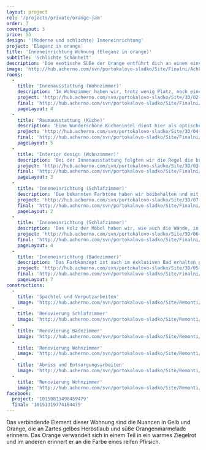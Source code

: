 ```yaml
---
layout: project
rel: '/projects/private/orange-jam'
order: 7
coverLayout: 3
price: 55
design: '(Moderne und schlichte) Inneneinrichtung'
project: 'Eleganz in orange'
title: 'Inneneinrichtung Wohnung (Eleganz in orange)'
subtitle: 'Schlichte Schönheit'
description: 'Die exotische Süße der Orange entführt dich an einen einsamen Stand und lässt dich träumen. Eine feine und leichte Ergänzung die Unvergessen bleibt.'
image: 'http://hub.acherno.com/svn/portokalovo-sladko/Site/Finalni/AchL6.jpg'
rooms:
  -
    title: 'Innenausstattung (Wohnzimmer)'
    description: 'Im Wohnzimmer haben wir, trotz wenig Platz, noch eine praktische Arbeitsecke realisiert.'
    project: 'http://hub.acherno.com/svn/portokalovo-sladko/Site/3D/02-h_f.jpg'
    final: 'http://hub.acherno.com/svn/portokalovo-sladko/Site/Finalni/AchL7.jpg'
    pageLayout: 4
  - 
    title: 'Raumausstattung (Küche)'
    description: 'Eine Wunderschöne Kücheninsel dient hier als optischer Raumteiler und als Arbeitsplatte mit genügend Platz für alles Notwendige.'
    project: 'http://hub.acherno.com/svn/portokalovo-sladko/Site/3D/04-h_f.jpg'
    final: 'http://hub.acherno.com/svn/portokalovo-sladko/Site/Finalni/AchL9.jpg'
    pageLayout: 5
  -
    title: 'Interior design (Wohnzimmer)'
    description: 'Bei der Innenausstattung folgten wir die Regel die breiten Räume in der Wohnung zu behalten.'
    project: 'http://hub.acherno.com/svn/portokalovo-sladko/Site/3D/03-h_f.jpg'
    final: 'http://hub.acherno.com/svn/portokalovo-sladko/Site/Finalni/AchL6.jpg'
    pageLayout: 3
  -
    title: 'Inneneinrichtung (Schlafzimmer)'
    description: 'Die bekannten Farbtöne haben wir beibehalten und mit einem milden Grün veredelt, das an frisches Heu erinnert.'
    project: 'http://hub.acherno.com/svn/portokalovo-sladko/Site/3D/07-s_f.jpg'
    final: 'http://hub.acherno.com/svn/portokalovo-sladko/Site/Finalni/AchL1.jpg'
    pageLayout: 2
  -
    title: 'Inneneinrichtung (Schlafzimmer)'
    description: 'Das Holz der Möbel haben wir, wie auch die Wände, in besonders weichen und zarten Farben gehalten.'
    project: 'http://hub.acherno.com/svn/portokalovo-sladko/Site/3D/06-s_f.jpg'
    final: 'http://hub.acherno.com/svn/portokalovo-sladko/Site/Finalni/AchL5.jpg'
    pageLayout: 4
  -
    title: 'Inneneinrichtung (Badezimmer)'
    description: 'Das Farbkonzept ist auch im exklusiven Bad erhalten geblieben, wurde aber durch ein besonders frisches und belebendes Orange ergänzt, um den Tag mit guter Laune und Energie zu beginnen.'
    project: 'http://hub.acherno.com/svn/portokalovo-sladko/Site/3D/05-b_f.jpg'
    final: 'http://hub.acherno.com/svn/portokalovo-sladko/Site/Finalni/AchL16.jpg'
    pageLayout: 7
constructions:
  -
    title: 'Spachtel und Verputzarbeiten'
    image: 'http://hub.acherno.com/svn/portokalovo-sladko/Site/Remonti/IMG_2374.JPG'
  -
    title: 'Renovierung Schlafzimmer'
    image: 'http://hub.acherno.com/svn/portokalovo-sladko/Site/Remonti/IMG_4367.JPG'
  -
    title: 'Renovierung Badezimmer'
    image: 'http://hub.acherno.com/svn/portokalovo-sladko/Site/Remonti/IMG_2370.JPG'
  -
    title: 'Renovierung Wohnzimmer'
    image: 'http://hub.acherno.com/svn/portokalovo-sladko/Site/Remonti/IMG_4400.JPG'
  -
    title: 'Abriss und Entsorgungsarbeiten'
    image: 'http://hub.acherno.com/svn/portokalovo-sladko/Site/Remonti/IMG_3106.JPG'
  -
    title: 'Renovierung Wohnzimmer'
    image: 'http://hub.acherno.com/svn/portokalovo-sladko/Site/Remonti/IMG_4366.JPG'
facebook:
  project: '10150813498459479'
  final: '10151319774184479'
---
```

Das verbindende Element dieser Wohnung sind die Nuancen in Gelb und Orange, die an Zartes gelbes Herbstlaub und süße Orangenmarmelade erinnern. Das Orange verwandelt sich in einem Teil in ein warmes Ziegelrot und im anderen erinnert er an die Farbe eines reifen Pfirsich.